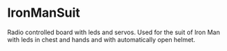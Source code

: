 # IronManSuit
Radio controlled board with leds and servos.
Used for the suit of Iron Man with leds in chest and hands and with automatically open helmet.  
